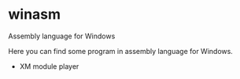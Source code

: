 # winasm
Assembly language for Windows


Here you can find some program in assembly language for Windows.
- XM module player

